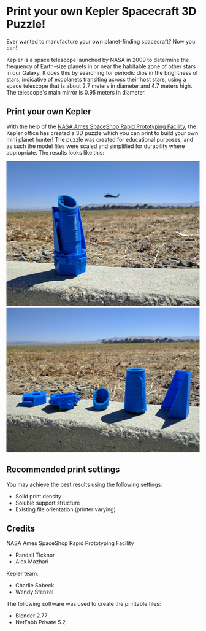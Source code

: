 # Print your own Kepler Spacecraft 3D Puzzle!

Ever wanted to manufacture your own planet-finding spacecraft? Now you can!

Kepler is a space telescope launched by NASA in 2009 to determine the frequency of Earth-size planets in or near the habitable zone of other stars in our Galaxy.  It does this by searching for periodic dips in the brightness of stars, indicative of exoplanets transiting across their host stars, using a space telescope that is about 2.7 meters in diameter and 4.7 meters high. The telescope's main mirror is 0.95 meters in diameter.

## Print your own Kepler

With the help of the [NASA Ames SpaceShop Rapid Prototyping Facility](https://www.nasa.gov/centers/ames/spaceshop/home), the Kepler office has created a 3D puzzle which you can print to build your own mini planet hunter!  The puzzle was created for educational purposes, and as such the model files were scaled and simplified for durability where appropriate. The results looks like this:

![Preview](preview/kepler-lego-model-preview1.jpg)
![Preview](preview/kepler-lego-model-preview2.jpg)

## Recommended print settings

You may achieve the best results using the following settings:
* Solid print density
* Soluble support structure
* Existing file orientation (printer varying)

## Credits

NASA Ames SpaceShop Rapid Prototyping Facility
* Randall Ticknor
* Alex Mazhari

Kepler team:
* Charlie Sobeck
* Wendy Stenzel

The following software was used to create the printable files:
* Blender 2.77
* NetFabb Private 5.2
